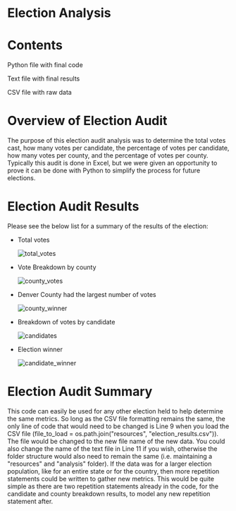 # Election Analysis
# Contents 
Python file with final code

Text file with final results

CSV file with raw data

# Overview of Election Audit
The purpose of this election audit analysis was to determine the total votes cast, how many votes per candidate, the percentage of votes per candidate, how many votes per county, and the percentage of votes per county. Typically this audit is done in Excel, but we were given an opportunity to prove it can be done with Python to simplify the process for future elections.

# Election Audit Results
Please see the below list for a summary of the results of the election:
  - Total votes
  
    ![total_votes](https://user-images.githubusercontent.com/71397190/96388028-d94ff180-116b-11eb-83d6-867fa9769c03.PNG)
    
  - Vote Breakdown by county
  
    ![county_votes](https://user-images.githubusercontent.com/71397190/96388032-dfde6900-116b-11eb-9e8b-d0778a469c93.PNG)
    
  - Denver County had the largest number of votes
  
    ![county_winner](https://user-images.githubusercontent.com/71397190/96388034-e240c300-116b-11eb-923d-a0ab777a3a6d.PNG)
    
  - Breakdown of votes by candidate
  
    ![candidates](https://user-images.githubusercontent.com/71397190/96388031-de14a580-116b-11eb-8403-cf0f85dfec81.PNG)
    
  - Election winner
  
    ![candidate_winner](https://user-images.githubusercontent.com/71397190/96388030-dc4ae200-116b-11eb-955c-e5cca0d8b1ff.PNG)
  
# Election Audit Summary
This code can easily be used for any other election held to help determine the same metrics. So long as the CSV file formatting remains the same, the only line of code that would need to be changed is Line 9 when you load the CSV file (file_to_load = os.path.join("resources", "election_results.csv")). The file would be changed to the new file name of the new data. You could also change the name of the text file in Line 11 if you wish, otherwise the folder structure would also need to remain the same (i.e. maintaining a "resources" and "analysis" folder). If the data was for a larger election population, like for an entire state or for the country, then more repetition statements could be written to gather new metrics. This would be quite simple as there are two repetition statements already in the code, for the candidate and county breakdown results, to model any new repetition statement after. 
  
    
